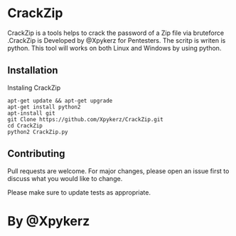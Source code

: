 # CrackZip 

 CrackZip is a tools helps to crack the password of a Zip file via bruteforce .CrackZip is Developed by @Xpykerz for Pentesters. The scritp is writen is python. This tool will works on both Linux and Windows by using python.

## Installation

Instaling CrackZip

```
apt-get update && apt-get upgrade
apt-get install python2
apt-install git
git Clone https://github.com/Xpykerz/CrackZip.git
cd CrackZip
python2 CrackZip.py
```
## Contributing

Pull requests are welcome. For major changes, please open an issue first to discuss what you would like to change.

Please make sure to update tests as appropriate.

# By @Xpykerz
